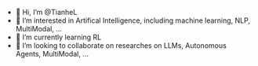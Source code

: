- 👋 Hi, I’m @TianheL
- 👀 I’m interested in Artifical Intelligence, including machine learning, NLP, MultiModal, ...
- 🌱 I’m currently learning RL
- 💞️ I’m looking to collaborate on researches on LLMs, Autonomous Agents, MultiModal, ...
